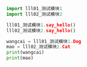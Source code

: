 
<BlogInfo id="755" title="3.import导入模块" author="白日梦想猿" pv=0 read_times=0 pre_cost_time=0分8秒 category="模块" tag_list="['模块']" create_time="2020.03.17 09:23:00" update_time="2020.03.17 09:29:56" />

```python
import lll01_测试模块1
import lll02_测试模块2

lll01_测试模块1.say_hello()
lll02_测试模块2.say_hello()

wangcai = lll01_测试模块1.Dog
mao = lll02_测试模块2.Cat
print(wangcai)
print(mao)
```
